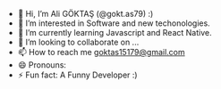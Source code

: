 - 👋 Hi, I’m Ali GÖKTAŞ (@gokt.as79) :)
- 👀 I’m interested in Software and new techonologies.
- 🌱 I’m currently learning Javascript and React Native.
- 💞️ I’m looking to collaborate on ...
- 📫 How to reach me goktas15179@gmail.com
- 😄 Pronouns: 
- ⚡ Fun fact: A Funny Developer :)




